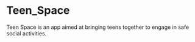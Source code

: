 # Teen_Space
Teen Space is an app aimed at bringing teens together to engage in safe social activities.
